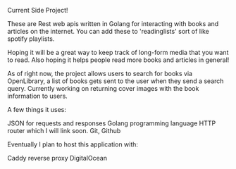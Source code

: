 Current Side Project!

These are Rest web apis written in Golang for interacting with books and articles on the internet.
You can add these to 'readinglists' sort of like spotify playlists.

Hoping it will be a great way to keep track of long-form media that you want to read.
Also hoping it helps people read more books and articles in general!

As of right now, the project allows users to search for books via OpenLibrary, a list of books gets sent to the user when they send a search query.
Currently working on returning cover images with the book information to users. 

A few things it uses:

JSON for requests and responses
Golang programming language
HTTP router which I will link soon.
Git, Github

Eventually I plan to host this application with:

Caddy reverse proxy
DigitalOcean 

